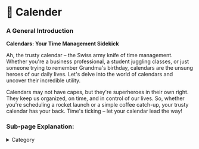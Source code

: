 

# 📅 Calender

### **A General Introduction**

**Calendars: Your Time Management Sidekick**

Ah, the trusty calendar – the Swiss army knife of time management. Whether you're a business professional, a student juggling classes, or just someone trying to remember Grandma's birthday, calendars are the unsung heroes of our daily lives. Let's delve into the world of calendars and uncover their incredible utility.

Calendars may not have capes, but they're superheroes in their own right. They keep us organized, on time, and in control of our lives. So, whether you're scheduling a rocket launch or a simple coffee catch-up, your trusty calendar has your back. Time's ticking – let your calendar lead the way!

### Sub-page Explanation:


<details>

<summary>Category</summary>

Kubernetes, cloud computing, DevOps, cloud services, hosting platform, container orchestration, cloud infrastructure, cloud deployment, cloud management, cloud technology, cloud solutions, calender

</details>

